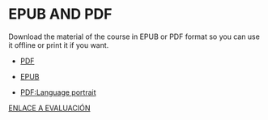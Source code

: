 # EPUB AND PDF

Download the material of the course in EPUB or PDF format so you can use it offline or print it if you want. 

- [PDF](/05-M.%20MATERIAL/Language%20_of_the_birds.pdf)

- [EPUB](/05-M.%20MATERIAL/Language_of_the_birds_epub/dist/milibro.epub)

- [PDF:Language portrait](/05-M.%20MATERIAL/language_portrait.pdf)

[ENLACE A EVALUACIÓN](https://docs.google.com/spreadsheets/d/1L9nYh7QuBz0Ke2ATWAcOk4FaF4SOZjfF5M8_nNLLgkw/edit?usp=drive_link)